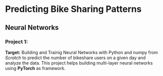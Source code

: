 # Predicting Bike Sharing Patterns
## Neural Networks
### Project 1:
**Target:** 
Building and Trainig Neural Networks with Python and numpy from _Scratch_  to predict the number of bikeshare users on a given day and analyze the data. This project helps building multi-layer neural networks using **PyTorch** as framework. 


